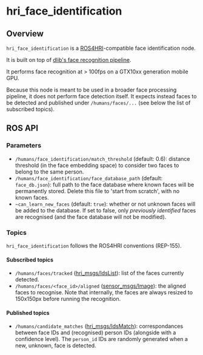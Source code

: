 hri_face_identification
=======================

Overview
--------

`hri_face_identification` is a [ROS4HRI](https://wiki.ros.org/hri)-compatible
face identification node.

It is built on top of [dlib's face recognition
pipeline](http://blog.dlib.net/2017/02/high-quality-face-recognition-with-deep.html).

It performs face recognition at > 100fps on a GTX10xx generation mobile GPU.

Because this node is meant to be used in a broader face processing pipeline, it
does not perform face detection itself. It expects instead faces to be detected
and published under `/humans/faces/...` (see below the list of subscribed topics).

ROS API
-------

### Parameters

- `/humans/face_identification/match_threshold` (default: 0.6): distance
  threshold (in the face embedding space) to consider two faces to belong to the
  same person.
- `/humans/face_identification/face_database_path` (default: `face_db.json`):
  full path to the face database where known faces will be permanently stored.
  Delete this file to 'start from scratch', with no known faces.
- `~can_learn_new_faces` (default: `true`):
  whether or not unknown faces will be added to the database. If set to false,
  only *previously identified* faces are recognised (and the face database will
  not be modified).

### Topics

`hri_face_identification` follows the ROS4HRI conventions (REP-155).

#### Subscribed topics

- `/humans/faces/tracked`
  ([hri_msgs/IdsList](http://docs.ros.org/en/api/hri_msgs/html/msg/IdsList.html)):
  list of the faces currently detected.
- `/humans/faces/<face_id>/aligned`
  ([sensor_msgs/Image](http://docs.ros.org/en/api/sensor_msgs/html/msg/Image.html)):
  the aligned faces to recognise. Note that internally, the faces are always
  resized to 150x150px before running the recognition.

#### Published topics

- `/humans/candidate_matches`
  ([hri_msgs/IdsMatch](http://docs.ros.org/en/api/hri_msgs/html/msg/IdsMatch.html)):
  correspondances between face IDs and (recognised) person IDs (alongside with a
  confidence level). The `person_id` IDs are randomly generated when a new,
  unknown, face is detected.



